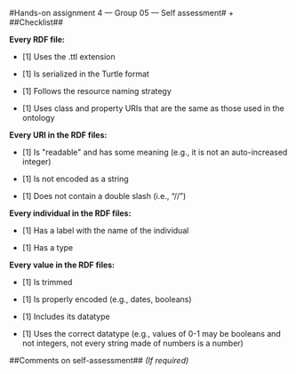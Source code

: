#Hands-on assignment 4 — Group 05 — Self assessment#
+
##Checklist##

**Every RDF file:**

- [1] Uses the .ttl extension

- [1] Is serialized in the Turtle format

- [1] Follows the resource naming strategy

- [1] Uses class and property URIs that are the same as those used in the ontology

**Every URI in the RDF files:**

- [1] Is "readable" and has some meaning (e.g., it is not an auto-increased integer)

- [1] Is not encoded as a string

- [1] Does not contain a double slash (i.e., “//”)

**Every individual in the RDF files:**

- [1] Has a label with the name of the individual

- [1] Has a type

**Every value in the RDF files:**

- [1] Is trimmed

- [1] Is properly encoded (e.g., dates, booleans)

- [1] Includes its datatype

- [1] Uses the correct datatype (e.g., values of 0-1 may be booleans and not integers, not every string made
of numbers is a number)

##Comments on self-assessment##
_(If required)_
